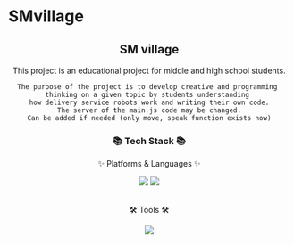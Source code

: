 # SMvillage


<div align=center>
  	<h2> SM village</h2>
  	This project is an educational project for middle and high school students.

  	The purpose of the project is to develop creative and programming 
	thinking on a given topic by students understanding 
	how delivery service robots work and writing their own code.
	The server of the main.js code may be changed.
	Can be added if needed (only move, speak function exists now)
</div>

<div align=center>
	<h3>📚 Tech Stack 📚</h3>
	<p>✨ Platforms & Languages ✨</p>
</div>
<div align="center">
  	<img src="https://img.shields.io/badge/JavaScript-F7DF1E?style=flat&logo=JavaScript&logoColor=white"/>
  	<img src="https://img.shields.io/badge/HTML5-E34F26?style=flat&logo=HTML5&logoColor=white"/>
</div>
<br>
<div align=center>
	<p>🛠 Tools 🛠</p>
</div>
<div align=center>
  	<img src="https://img.shields.io/badge/Visual Studio Code-007ACC?style=flat&logo=Visual Studio Code&logoColor=white"/>
</div>
